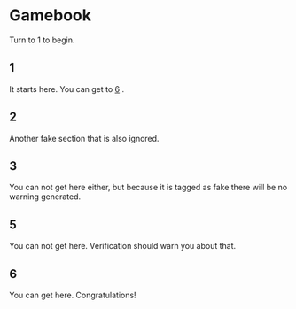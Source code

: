 # Gamebook #


Turn to 1 to begin.
<a name="section1">

## 1 ##
 It starts here. You can get to [6](#section6)
. 
<a name="section2">

## 2 ##
 Another fake section that is also ignored. 
<a name="section3">

## 3 ##
 You can not get here either, but because it is tagged as fake there will be no warning generated. 
<a name="section5">

## 5 ##
 You can not get here. Verification should warn you about that. 
<a name="section6">

## 6 ##
 You can get here. Congratulations! 

